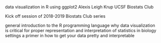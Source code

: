 data visualization in R using ggplot2
Alexis Leigh Krup 
UCSF Biostats Club

Kick off session of 2018-2019 Biostats Club series

general introduction to the R programming language
why data visualization is critical for proper representation and interpretation of statistics in biology settings
a primer in how to get your data pretty and interpretable
